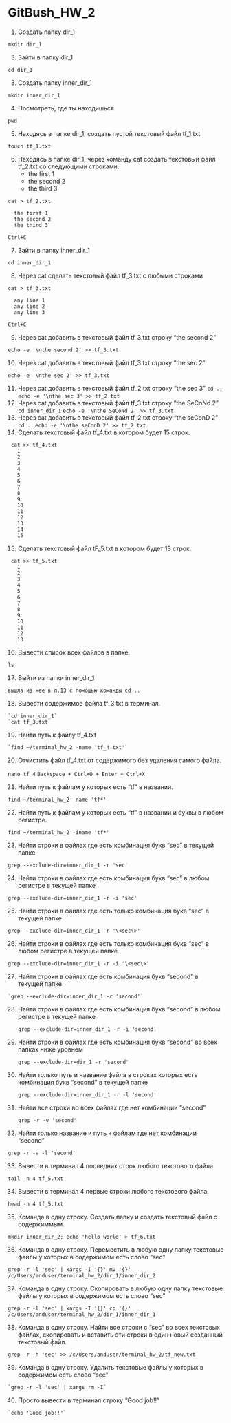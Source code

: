 # GitBush_HW_2

 1. Создать папку dir_1
   
   `mkdir dir_1`
   
 3. Зайти в папку dir_1
   
   `cd dir_1`
   
 3. Создать папку inner_dir_1
   
   `mkdir inner_dir_1`
   
 4. Посмотреть, где ты находишься
  
  `pwd`
  
 5. Находясь в папке dir_1, создать пустой текстовый файл tf_1.txt
  
  `touch tf_1.txt`
  
 6. Находясь в папке dir_1, через команду cat создать текстовый файл tf_2.txt со следующими строками:
    - the first 1
    - the second 2
    - the third 3
  
  ```
  cat > tf_2.txt

    the first 1
    the second 2
    the third 3
    
  Ctrl+C
  
  ```
 7. Зайти в папку inner_dir_1
 
 `cd inner_dir_1`
 
 8. Через cat сделать текстовый файл tf_3.txt  c любыми строками
   
   ``` 
   cat > tf_3.txt
 
     any line 1
     any line 2
     any line 3
     
   Ctrl+C
   
  ```
 9. Через cat добавить в текстовый файл tf_3.txt строку “the second 2”
   
   `echo -e '\nthe second 2' >> tf_3.txt`
   
 10. Через cat добавить в текстовый файл tf_3.txt строку “the sec 2”

   `echo -e '\nthe sec 2' >> tf_3.txt`

 11. Через cat добавить в текстовый файл tf_2.txt строку “the sec 3”
   `cd ..`
   `echo -e '\nthe sec 3' >> tf_2.txt`
 12. Через cat добавить в текстовый файл tf_3.txt строку “the SeCoNd 2”
   `cd inner_dir_1`
   `echo -e '\nthe SeCoNd 2' >> tf_3.txt`
 13. Через cat добавить в текстовый файл tf_2.txt строку “the seConD 2”
   `cd ..`
   `echo -e '\nthe seConD 2' >> tf_2.txt`
 14. Сделать текстовый файл tf_4.txt в котором будет 15 строк.
   ```
    cat >> tf_4.txt
      1
      2
      3
      4
      5
      6
      7
      8
      9
      10
      11
      12
      13
      14
      15
   ```
 15. Сделать текстовый файл tF_5.txt в котором будет 13 строк.
   ```
    cat >> tf_5.txt
      1
      2
      3
      4
      5
      6
      7
      8
      9
      10
      11
      12
      13
   ```
 16. Вывести список всех файлов в папке.

`ls`

 17. Выйти из папки inner_dir_1
 
   `вышла из нее в п.13 с помощью команды cd ..`
   
 18. Вывести содержимое файла tf_3.txt в терминал.
 
    `cd inner_dir_1`
    `cat tf_3.txt`
    
 19. Найти путь к файлу tf_4.txt

    `find ~/terminal_hw_2 -name 'tf_4.txt'`
    
 20. Отчистить файл tf_4.txt от содержимого без удаления самого файла.
   
   `nano tf_4`
    `Backspace + Ctrl+O + Enter + Ctrl+X`
    
 21. Найти путь к файлам у которых есть  “tf” в названии.
   
   `find ~/terminal_hw_2 -name 'tf*'`
    
 22. Найти путь к файлам у которых есть  “tf” в названии и буквы в любом регистре.

   `find ~/terminal_hw_2 -iname 'tf*'`
   
 23. Найти строки в файлах где есть комбинация букв “sec” в текущей папке

   `grep --exclude-dir=inner_dir_1 -r 'sec'`
   
 24. Найти строки в файлах где есть комбинация букв “sec” в любом регистре в текущей папке

   `grep --exclude-dir=inner_dir_1 -r -i 'sec'`
   
 25. Найти строки в файлах где есть только комбинация букв “sec” в текущей папке

   `grep --exclude-dir=inner_dir_1 -r '\<sec\>'`
   
 26. Найти строки в файлах где есть только комбинация букв “sec” в любом регистре в текущей папке
  
   `grep --exclude-dir=inner_dir_1 -r -i '\<sec\>'`
   
 27. Найти строки в файлах где есть комбинация букв “second” в текущей папке


    `grep --exclude-dir=inner_dir_1 -r 'second'`
    
    
 28. Найти строки в файлах где есть комбинация букв “second” в любом регистре в текущей папке

     `grep --exclude-dir=inner_dir_1 -r -i 'second'`
     
 29. Найти строки в файлах где есть комбинация букв “second” во всех папках ниже уровнем
    
     `grep --exclude-dir=dir_1 -r 'second'`
     
 30. Найти только путь и название файла в строках которых есть комбинация букв “second” в текущей папке

     `grep --exclude-dir=inner_dir_1 -r -l 'second'`
     
 31. Найти все строки во всех файлах где нет комбинации “second”

     `grep -r -v 'second'`
     
 32. Найти только название и путь к файлам где нет комбинации “second”
    
   
   `grep -r -v -l 'second'`
   
     
 33. Вывести в терминал 4 последних строк любого текстового файла
   
   `tail -n 4 tf_5.txt`
    
 34. Вывести в терминал 4 первые строки любого текстового файла.
   
   `head -n 4 tf_5.txt`
   
 35. Команда в одну строку. Создать папку и создать текстовый файл с содержиммым.

   `mkdir inner_dir_2; echo 'hello world' > tf_6.txt`
   
 36. Команда в одну строку. Переместить в любую одну папку текстовые файлы у которых в содержимом есть слово “sec”

   `grep -r -l 'sec' | xargs -I '{}' mv '{}' /c/Users/anduser/terminal_hw_2/dir_1/inner_dir_2`
   
 37. Команда в одну строку. Скопировать в любую одну папку текстовые файлы у которых в содержимом есть слово “sec”

   `grep -r -l 'sec' | xargs -I '{}' cp '{}' /c/Users/anduser/terminal_hw_2/dir_1/inner_dir_1`
   
 38. Команда в одну строку. Найти все строки c “sec” во всех текстовых файлах, скопировать и вставить эти строки в один новый созданный текстовый файл.

   `grep -r -h 'sec' >> /c/Users/anduser/terminal_hw_2/tf_new.txt`
   
 39. Команда в одну строку. Удалить текстовые файлы у которых в содержимом есть слово “sec”

    `grep -r -l 'sec' | xargs rm -I`
    
 40. Просто вывести в терминал строку “Good job!!”

    `echo 'Good job!!'`

